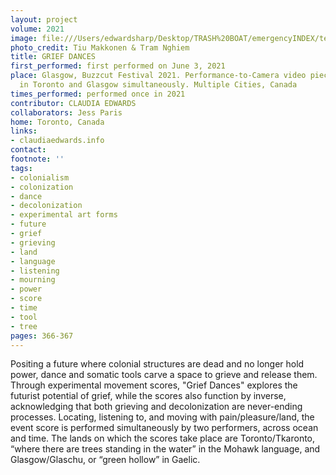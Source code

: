 ```yaml
---
layout: project
volume: 2021
image: file:///Users/edwardsharp/Desktop/TRASH%20BOAT/emergencyINDEX/ten_plus/guts/Links/1666155008013__Grief_Dances--Claudia_Edwards.jpg
photo_credit: Tiu Makkonen & Tram Nghiem
title: GRIEF DANCES
first_performed: first performed on June 3, 2021
place: Glasgow, Buzzcut Festival 2021. Performance-to-Camera video piece, performed
  in Toronto and Glasgow simultaneously. Multiple Cities, Canada
times_performed: performed once in 2021
contributor: CLAUDIA EDWARDS
collaborators: Jess Paris
home: Toronto, Canada
links:
- claudiaedwards.info
contact:
footnote: ''
tags:
- colonialism
- colonization
- dance
- decolonization
- experimental art forms
- future
- grief
- grieving
- land
- language
- listening
- mourning
- power
- score
- time
- tool
- tree
pages: 366-367
---
```


Positing a future where colonial structures are dead and no longer hold power, dance and somatic tools carve a space to grieve and release them. Through experimental movement scores, "Grief Dances" explores the futurist potential of grief, while the scores also function by inverse, acknowledging that both grieving and decolonization are never-ending processes. Locating, listening to, and moving with pain/pleasure/land, the event score is performed simultaneously by two performers, across ocean and time. The lands on which the scores take place are Toronto/Tkaronto, “where there are trees standing in the water” in the Mohawk language, and Glasgow/Glaschu, or “green hollow” in Gaelic.